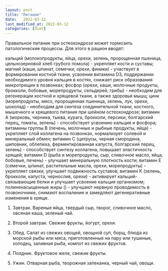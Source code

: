 ```yaml
---
layout: post
title: "Питание"
date:   2022-03-12
last_modified_at: 2022-03-12
categories: [diet]
---
```


Правильное питание при остеохондрозе может тормозить патологические процессы. Для этого в рацион вводят:

кальций (молокопродукты, яйца, орехи, зелень, пророщенная пшеница, цельнозерновой хлеб грубого помола) - укрепляет кости и суставы;
магний (каши, шпинат, семечки, орехи, финики) - участвует в формировании костной ткани, усвоении витамина D3, поддержании необходимого уровня кальция в костях, снижает риск образования микротрещин в позвонках;
фосфор (орехи, каши, молочные продукты, брокколи, бобовые, морепродукты, сельдерей, грибы) - необходим для регенерации костной и хрящевой ткани, а также здоровья мышц;
цинк (морепродукты, мясо, пророщенная пшеница, зелень, лук, орехи, шоколад) - необходим для синтеза соединительной ткани, костного, мышечного и хрящевого питания при шейном остеохондрозе;
витамин А (морковь, черника, тыква, курага, брокколи, персики, болгарский перец, томаты, зелень) - способствует усвоению кальция и фосфора;
витамины группы В (печень, молочные и рыбные продукты, яйца) - укрепляет слой коллагена на позвонках, нормализует солевой и минеральный обмен;
витамин С (цитрусы, черная смородина, шиповник, облепиха, ферментированная капуста, болгарский перец, зелень) - способствует синтезу коллагена, повышает эластичность хрящей;
витамин D (рыба и морепродукты, сыр, сливочное масло, яйца, бобовые, печень) - улучшает минеральную плотность кости;
витамин Е (семечки, шпинат, растительные масла, орехи, морепродукты) - укрепляет связки, улучшает подвижность суставов;
витамин К (зелень, брокколи, капуста, чернослив, орехи) - активирует кальций-связывающие белки и улучшает усвоение кальция организмом;
полиненасыщенные жиры () - улучшают нервную проводимость в позвоночнике, снимают воспаление и замедляют дегенеративные изменения в хряще.


1. Завтрак. Вареные яйца, твердый сыр, творог, сливочное масло, овсяная каша, зеленый чай.

2. Второй завтрак. Свежие фрукты, йогурт, орехи.

3. Обед. Салат из свежих овощей, овощной суп, борщ, блюда из морской рыбы или мяса, приготовленные на пару или тушеные, холодец, заливная рыба, компот из свежих фруктов.

4. Полдник. Фруктовое желе, свежие фрукты.

5. Ужин. Отварная рыба, творожная запеканка, черный чай, овощи.
